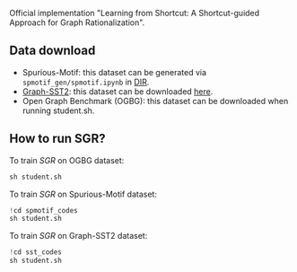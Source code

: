 Official implementation "Learning from Shortcut: A Shortcut-guided Approach for Graph Rationalization".

## Data download
- Spurious-Motif: this dataset can be generated via `spmotif_gen/spmotif.ipynb` in [DIR](https://github.com/Wuyxin/DIR-GNN/tree/main). 
- [Graph-SST2](https://github.com/divelab/DIG/tree/main/dig/xgraph/datasets): this dataset can be downloaded [here](https://mailustceducn-my.sharepoint.com/personal/yhy12138_mail_ustc_edu_cn/_layouts/15/onedrive.aspx?id=%2Fpersonal%2Fyhy12138%5Fmail%5Fustc%5Fedu%5Fcn%2FDocuments%2Fpaper%5Fwork%2FGNN%20Explainability%20Survey%2FSurvey%5FText2graph%2FGraph%2DSST2%2Ezip&parent=%2Fpersonal%2Fyhy12138%5Fmail%5Fustc%5Fedu%5Fcn%2FDocuments%2Fpaper%5Fwork%2FGNN%20Explainability%20Survey%2FSurvey%5FText2graph).
- Open Graph Benchmark (OGBG): this dataset can be downloaded when running student.sh.


## How to run SGR?

To train $SGR$ on OGBG dataset:

```python
sh student.sh
```

To train $SGR$ on Spurious-Motif dataset:

```python
!cd spmotif_codes
sh student.sh
```

To train $SGR$ on Graph-SST2 dataset:

```python
!cd sst_codes
sh student.sh
```


